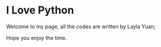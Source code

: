 # I   Love    Python

Welcome to my page, all the codes are written by Layla Yuan; 

Hope you enjoy the time.

